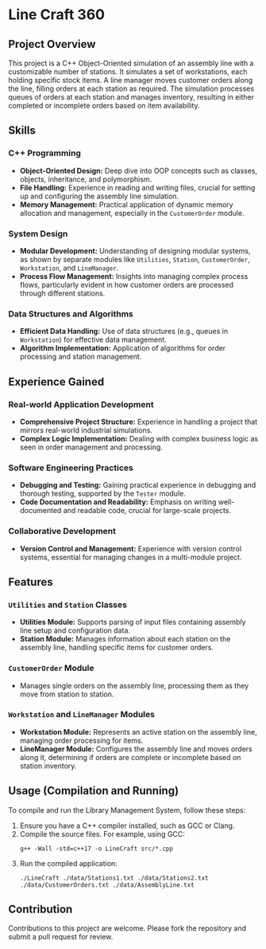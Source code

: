 # Line Craft 360

## Project Overview

This project is a C++ Object-Oriented simulation of an assembly line with a customizable number of stations. It simulates a set of workstations, each holding specific stock items. A line manager moves customer orders along the line, filling orders at each station as required. The simulation processes queues of orders at each station and manages inventory, resulting in either completed or incomplete orders based on item availability.

## Skills

### C++ Programming

- **Object-Oriented Design:** Deep dive into OOP concepts such as classes, objects, inheritance, and polymorphism.
- **File Handling:** Experience in reading and writing files, crucial for setting up and configuring the assembly line simulation.
- **Memory Management:** Practical application of dynamic memory allocation and management, especially in the `CustomerOrder` module.

### System Design

- **Modular Development:** Understanding of designing modular systems, as shown by separate modules like `Utilities`, `Station`, `CustomerOrder`, `Workstation`, and `LineManager`.
- **Process Flow Management:** Insights into managing complex process flows, particularly evident in how customer orders are processed through different stations.

### Data Structures and Algorithms

- **Efficient Data Handling:** Use of data structures (e.g., queues in `Workstation`) for effective data management.
- **Algorithm Implementation:** Application of algorithms for order processing and station management.

## Experience Gained

### Real-world Application Development

- **Comprehensive Project Structure:** Experience in handling a project that mirrors real-world industrial simulations.
- **Complex Logic Implementation:** Dealing with complex business logic as seen in order management and processing.

### Software Engineering Practices

- **Debugging and Testing:** Gaining practical experience in debugging and thorough testing, supported by the `Tester` module.
- **Code Documentation and Readability:** Emphasis on writing well-documented and readable code, crucial for large-scale projects.

### Collaborative Development

- **Version Control and Management:** Experience with version control systems, essential for managing changes in a multi-module project.

## Features

### `Utilities` and `Station` Classes

- **Utilities Module:** Supports parsing of input files containing assembly line setup and configuration data.
- **Station Module:** Manages information about each station on the assembly line, handling specific items for customer orders.

### `CustomerOrder` Module

- Manages single orders on the assembly line, processing them as they move from station to station.

### `Workstation` and `LineManager` Modules

- **Workstation Module:** Represents an active station on the assembly line, managing order processing for items.
- **LineManager Module:** Configures the assembly line and moves orders along it, determining if orders are complete or incomplete based on station inventory.

## Usage (Compilation and Running)

To compile and run the Library Management System, follow these steps:

1. Ensure you have a C++ compiler installed, such as GCC or Clang.
2. Compile the source files. For example, using GCC:
   ```
   g++ -Wall -std=c++17 -o LineCraft src/*.cpp
   ```
3. Run the compiled application:
   ```
   ./LineCraft ./data/Stations1.txt ./data/Stations2.txt ./data/CustomerOrders.txt ./data/AssemblyLine.txt
   ```

## Contribution

Contributions to this project are welcome. Please fork the repository and submit a pull request for review.
